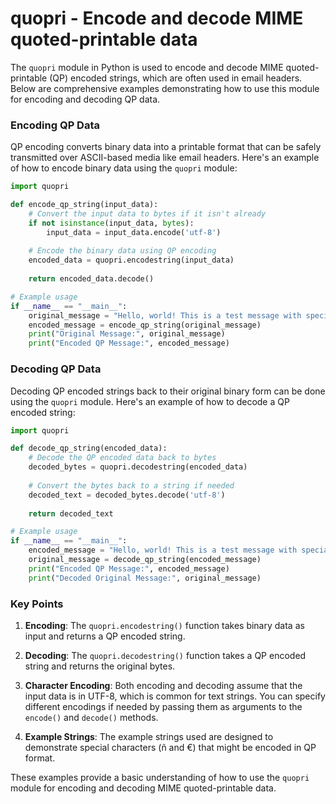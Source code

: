 # quopri - Encode and decode MIME quoted-printable data

The `quopri` module in Python is used to encode and decode MIME quoted-printable (QP) encoded strings, which are often used in email headers. Below are comprehensive examples demonstrating how to use this module for encoding and decoding QP data.

### Encoding QP Data

QP encoding converts binary data into a printable format that can be safely transmitted over ASCII-based media like email headers. Here's an example of how to encode binary data using the `quopri` module:

```python
import quopri

def encode_qp_string(input_data):
    # Convert the input data to bytes if it isn't already
    if not isinstance(input_data, bytes):
        input_data = input_data.encode('utf-8')
    
    # Encode the binary data using QP encoding
    encoded_data = quopri.encodestring(input_data)
    
    return encoded_data.decode()

# Example usage
if __name__ == "__main__":
    original_message = "Hello, world! This is a test message with special characters like ñ and €."
    encoded_message = encode_qp_string(original_message)
    print("Original Message:", original_message)
    print("Encoded QP Message:", encoded_message)
```

### Decoding QP Data

Decoding QP encoded strings back to their original binary form can be done using the `quopri` module. Here's an example of how to decode a QP encoded string:

```python
import quopri

def decode_qp_string(encoded_data):
    # Decode the QP encoded data back to bytes
    decoded_bytes = quopri.decodestring(encoded_data)
    
    # Convert the bytes back to a string if needed
    decoded_text = decoded_bytes.decode('utf-8')
    
    return decoded_text

# Example usage
if __name__ == "__main__":
    encoded_message = "Hello, world! This is a test message with special characters like =C3=BA and =E2=82=A2."
    original_message = decode_qp_string(encoded_message)
    print("Encoded QP Message:", encoded_message)
    print("Decoded Original Message:", original_message)
```

### Key Points

1. **Encoding**: The `quopri.encodestring()` function takes binary data as input and returns a QP encoded string.

2. **Decoding**: The `quopri.decodestring()` function takes a QP encoded string and returns the original bytes.

3. **Character Encoding**: Both encoding and decoding assume that the input data is in UTF-8, which is common for text strings. You can specify different encodings if needed by passing them as arguments to the `encode()` and `decode()` methods.

4. **Example Strings**: The example strings used are designed to demonstrate special characters (ñ and €) that might be encoded in QP format.

These examples provide a basic understanding of how to use the `quopri` module for encoding and decoding MIME quoted-printable data.
